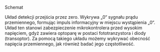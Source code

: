 Schemat

Układ detekcji przejścia przez zero. Wykrywa „0“ sygnału prądu przemiennego, formując impuls informacyjny w miejscu wystąpienia „0“. Układ ten stanowi zabezpieczenie mikrokontrolera przed wysokim napięciem, gdyż zawiera optoparę w postaci fototranzystora i diody (transoptor). Za pomocą takiego układu możemy wykrywać obecność napięcia przemiennego, jak również badać jego częstotliwość.